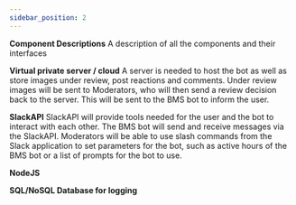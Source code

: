 ```yaml
---
sidebar_position: 2
---
```

**Component Descriptions**
A description of all the components and their interfaces

**Virtual private server / cloud**
A server is needed to host the bot as well as store images under review, post reactions and comments. Under review images will be sent to Moderators, who will then send a review decision back to the server. This will be sent to the BMS bot to inform the user. 

**SlackAPI**
SlackAPI will provide tools needed for the user and the bot to interact with each other. The BMS bot will send and receive messages via the SlackAPI. Moderators will be able to use slash commands from the Slack application to set parameters for the bot, such as active hours of the BMS bot or a list of prompts for the bot to use. 

**NodeJS**




**SQL/NoSQL Database for logging**


